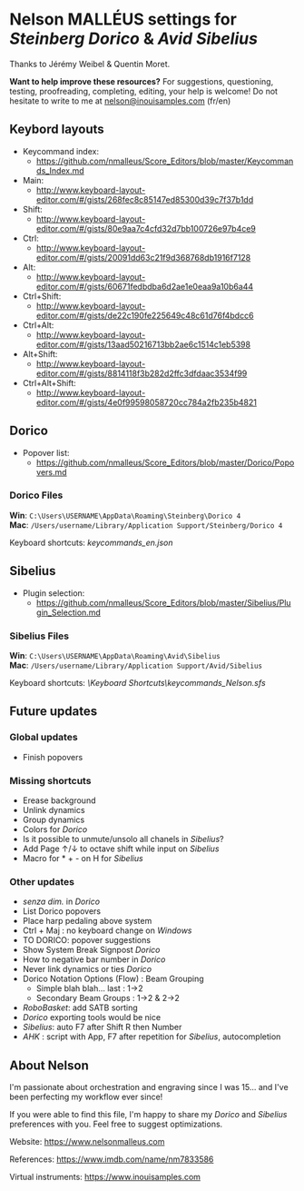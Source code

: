 # Nelson MALLÉUS settings for *Steinberg Dorico* & *Avid Sibelius*

Thanks to Jérémy Weibel & Quentin Moret.

__Want to help improve these resources?__
For suggestions, questioning, testing, proofreading, completing, editing, your help is welcome!
Do not hesitate to write to me at nelson@inouisamples.com (fr/en)

## Keybord layouts
 - Keycommand index:
     - https://github.com/nmalleus/Score_Editors/blob/master/Keycommands_Index.md
 - Main:
     - http://www.keyboard-layout-editor.com/#/gists/268fec8c85147ed85300d39c7f37b1dd
 - Shift:
     - http://www.keyboard-layout-editor.com/#/gists/80e9aa7c4cfd32d7bb100726e97b4ce9
 - Ctrl:
     - http://www.keyboard-layout-editor.com/#/gists/20091dd63c21f9d368768db1916f7128
 - Alt:
     - http://www.keyboard-layout-editor.com/#/gists/60671fedbdba6d2ae1e0eaa9a10b6a44
 - Ctrl+Shift:
     - http://www.keyboard-layout-editor.com/#/gists/de22c190fe225649c48c61d76f4bdcc6
 - Ctrl+Alt:
     - http://www.keyboard-layout-editor.com/#/gists/13aad50216713bb2ae6c1514c1eb5398
 - Alt+Shift:
     - http://www.keyboard-layout-editor.com/#/gists/8814118f3b282d2ffc3dfdaac3534f99
 - Ctrl+Alt+Shift:
     - http://www.keyboard-layout-editor.com/#/gists/4e0f99598058720cc784a2fb235b4821

## Dorico
 - Popover list:
     - https://github.com/nmalleus/Score_Editors/blob/master/Dorico/Popovers.md

### Dorico Files
__Win__: `C:\Users\USERNAME\AppData\Roaming\Steinberg\Dorico 4`  
__Mac__: `/Users/username/Library/Application Support/Steinberg/Dorico 4`

Keyboard shortcuts: *keycommands_en.json*

## Sibelius
 - Plugin selection:
     - https://github.com/nmalleus/Score_Editors/blob/master/Sibelius/Plugin_Selection.md

### Sibelius Files
__Win__: `C:\Users\USERNAME\AppData\Roaming\Avid\Sibelius`  
__Mac__: `/Users/username/Library/Application Support/Avid/Sibelius`

Keyboard shortcuts: *\Keyboard Shortcuts\keycommands_Nelson.sfs*

## Future updates

### Global updates
 - Finish popovers

### Missing shortcuts
 - Erease background
 - Unlink dynamics
 - Group dynamics
 - Colors for *Dorico*
 - Is it possible to unmute/unsolo all chanels in *Sibelius*?
 - Add Page ↑/↓ to octave shift while input on *Sibelius*
 - Macro for * + - on H for *Sibelius*

### Other updates
 - *senza dim.* in *Dorico*
 - List Dorico popovers
 - Place harp pedaling above system
 - Ctrl + Maj : no keyboard change on *Windows*
 - TO DORICO: popover suggestions
 - Show System Break Signpost *Dorico*
 - How to negative bar number in *Dorico*
 - Never link dynamics or ties *Dorico*
 - Dorico Notation Options (Flow) : Beam Grouping
    - Simple blah blah... last : 1→2
    - Secondary Beam Groups : 1→2 & 2→2
 - *RoboBasket*: add SATB sorting
 - *Dorico* exporting tools would be nice
 - *Sibelius*: auto F7 after Shift R then Number
 - *AHK* : script with App, F7 after repetition for *Sibelius*, autocompletion

## About Nelson

I'm passionate about orchestration and engraving since I was 15... and I've been perfecting my workflow ever since!

If you were able to find this file, I'm happy to share my *Dorico* and *Sibelius* preferences with you.
Feel free to suggest optimizations.

Website: https://www.nelsonmalleus.com

References: https://www.imdb.com/name/nm7833586

Virtual instruments: https://www.inouisamples.com
